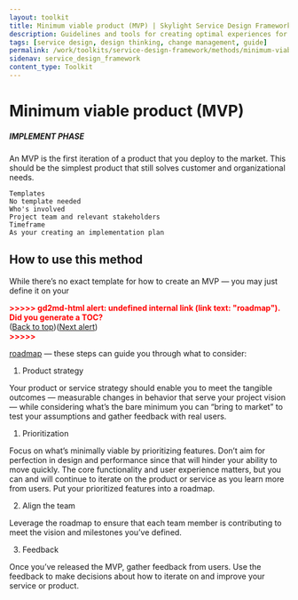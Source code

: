 ```yaml
---
layout: toolkit
title: Minimum viable product (MVP) | Skylight Service Design Framework
description: Guidelines and tools for creating optimal experiences for both users and your organization.
tags: [service design, design thinking, change management, guide]
permalink: /work/toolkits/service-design-framework/methods/minimum-viable-product/
sidenav: service_design_framework
content_type: Toolkit
---
```


# Minimum viable product (MVP)

##### IMPLEMENT PHASE

An MVP is the first iteration of a product that you deploy to the market. This should be the simplest product that still solves customer and organizational needs.


```
Templates
No template needed
Who's involved
Project team and relevant stakeholders
Timeframe
As your creating an implementation plan
```


## How to use this method

While there’s no exact template for how to create an MVP — you may just define it on your

<p id="gdcalert35" ><span style="color: red; font-weight: bold">>>>>>  gd2md-html alert: undefined internal link (link text: "roadmap"). Did you generate a TOC? </span><br>(<a href="#">Back to top</a>)(<a href="#gdcalert36">Next alert</a>)<br><span style="color: red; font-weight: bold">>>>>> </span></p>

[roadmap](#heading=h.q2xy2r8xmxlw) — these steps can guide you through what to consider:



1. Product strategy

Your product or service strategy should enable you to meet the tangible outcomes — measurable changes in behavior that serve your project vision — while considering what’s the bare minimum you can “bring to market” to test your assumptions and gather feedback with real users.



1. Prioritization

Focus on what’s minimally viable by prioritizing features. Don’t aim for perfection in design and performance since that will hinder your ability to move quickly. The core functionality and user experience matters, but you can and will continue to iterate on the product or service as you learn more from users. Put your prioritized features into a roadmap.



2. Align the team

Leverage the roadmap to ensure that each team member is contributing to meet the vision and milestones you’ve defined.



3. Feedback

Once you’ve released the MVP, gather feedback from users. Use the feedback to make decisions about how to iterate on and improve your service or product.

